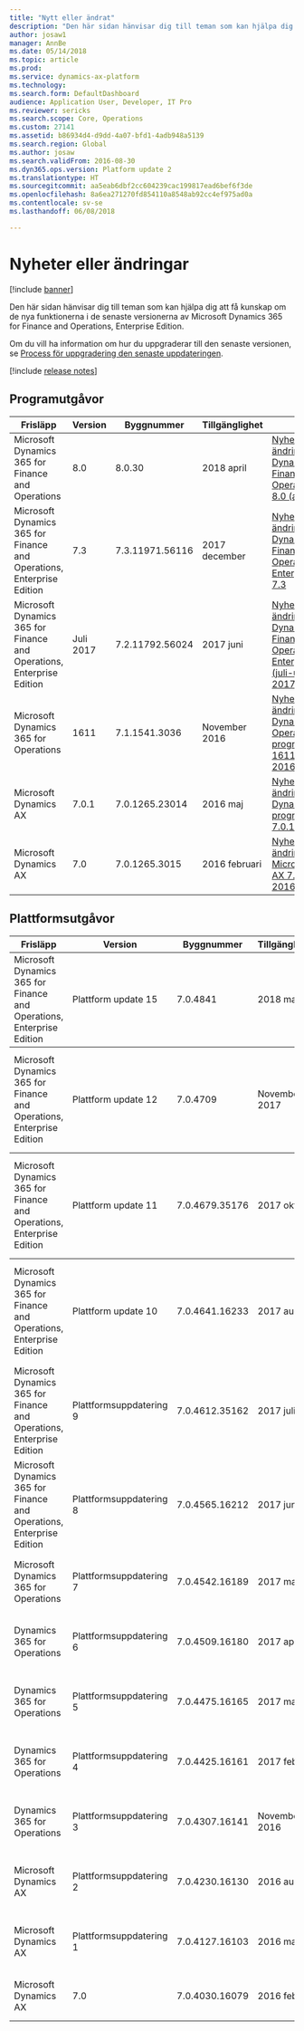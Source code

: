 ```yaml
---
title: "Nytt eller ändrat"
description: "Den här sidan hänvisar dig till teman som kan hjälpa dig att få kunskap om de nya funktionerna i de senaste versionerna av Microsoft Dynamics 365 for Finance and Operations."
author: josaw1
manager: AnnBe
ms.date: 05/14/2018
ms.topic: article
ms.prod: 
ms.service: dynamics-ax-platform
ms.technology: 
ms.search.form: DefaultDashboard
audience: Application User, Developer, IT Pro
ms.reviewer: sericks
ms.search.scope: Core, Operations
ms.custom: 27141
ms.assetid: b86934d4-d9dd-4a07-bfd1-4adb948a5139
ms.search.region: Global
ms.author: josaw
ms.search.validFrom: 2016-08-30
ms.dyn365.ops.version: Platform update 2
ms.translationtype: HT
ms.sourcegitcommit: aa5eab6dbf2cc604239cac199817ead6bef6f3de
ms.openlocfilehash: 8a6ea271270fd854110a8548ab92cc4ef975ad0a
ms.contentlocale: sv-se
ms.lasthandoff: 06/08/2018

---
```


# <a name="whats-new-or-changed"></a>Nyheter eller ändringar

[!include [banner](../includes/banner.md)]

Den här sidan hänvisar dig till teman som kan hjälpa dig att få kunskap om de nya funktionerna i de senaste versionerna av Microsoft Dynamics 365 for Finance and Operations, Enterprise Edition.

Om du vill ha information om hur du uppgraderar till den senaste versionen, se [Process för uppgradering den senaste uppdateringen](../../dev-itpro/migration-upgrade/upgrade-latest-update.md).


[!include [release notes](../includes/release-notes.md)]

## <a name="application-releases"></a>Programutgåvor

<table>
<colgroup>
<col width="20%" />
<col width="20%" />
<col width="20%" />
<col width="20%" />
<col width="20%" />
</colgroup>
<thead>
<tr class="header">
<th>Frisläpp</th>
<th>Version</th>
<th>Byggnummer</th>
<th>Tillgänglighet</th>
<th>Läs mer</th>
</tr>
</thead>
<tbody>
<tr class="even">

</tr>
<tr class="even">
<tr class="even">
<td>Microsoft Dynamics 365 for Finance and Operations</td>
<td>8.0</td>
<td>8.0.30</td>
<td>2018 april</td>
  <td><a href="whats-new-changed-8-0-April-2018.md">Nyheter och ändringar i Dynamics 365 for Finance and Operations version 8.0 (april 2018)</a></td>
</tr>
<td>Microsoft Dynamics 365 for Finance and Operations, Enterprise Edition</td>
<td>7.3</td>
<td>7.3.11971.56116</td>
<td>2017 december</td>
<td><a href="whats-new-application-7.3-update.md">Nyheter och ändringar i Dynamics 365 for Finance and Operations, Enterprise Edition 7.3</a></td>
</tr></tr>
<tr class="even">
<td>Microsoft Dynamics 365 for Finance and Operations, Enterprise Edition</td>
<td>Juli 2017</td>
<td>7.2.11792.56024</td>
<td>2017 juni</td>
<td><a href="whats-new-application-July-2017-update.md">Nyheter och ändringar i Dynamics 365 for Finance and Operations, Enterprise Edition (juli-uppdateringen 2017)</a></td>
</tr>
<tr class="even">
<td>Microsoft Dynamics 365 for Operations</td>
<td>1611</td>
<td>7.1.1541.3036</td>
<td>November 2016</td>
<td><a href="whats-new-dynamics-365-operations-1611.md">Nyheter och ändringar i Dynamics 365 for Operations-programvaruversion 1611 (november 2016)</a></td>
</tr>
<tr class="even">
<td>Microsoft Dynamics AX </td>
<td>7.0.1</td>
<td>7.0.1265.23014</td>
<td>2016 maj</td>
<td><a href="whats-new-changed-application-version-7-0-1-may-2016.md">Nyheter och ändringar i Dynamics AX-programvaruversion 7.0.1 (maj 2016)</a></td>
</tr>
<tr class="even">
<td>Microsoft Dynamics AX</td>
<td>7.0</td>
<td>7.0.1265.3015</td>
<td>2016 februari</td>
<td><a href="whats-new-changed-7-0-february-2016.md">Nyheter och ändringar i Microsoft Dynamics AX 7.0 (februari 2016)</a></td>
</tr>
</tbody>
</table>

## <a name="platform-releases"></a>Plattformsutgåvor

<table>
<colgroup>
<col width="20%" />
<col width="20%" />
<col width="20%" />
<col width="20%" />
<col width="20%" />
</colgroup>
<thead>
<tr class="header">
<th>Frisläpp</th>
<th>Version</th>
<th>Byggnummer</th>
<th>Tillgänglighet</th>
<th>Läs mer</th>
</tr>
</thead>
<tbody>
<tr class="odd">
<td>Microsoft Dynamics 365 for Finance and Operations, Enterprise Edition</td>
<td>Plattform update 15</td>
<td>7.0.4841</td>
<td>2018 mars</td>
<td><a href="whats-new-platform-update-15.md">Nyheter och ändringar i Dynamics 365 for Finance and Operations, Enterprise Edition, plattformsuppdatering 15 (mars 2018)</a></td><tbody>
<tr class="odd">
<td>Microsoft Dynamics 365 for Finance and Operations, Enterprise Edition</td>
<td>Plattform update 12</td>
<td>7.0.4709</td>
<td>November 2017</td>
<td><a href="whats-new-platform-update-12.md">Nyheter och ändringar i plattformsuppdatering 12 för Dynamics 365 for Finance and Operations, Enterprise Edition (november-uppdateringen 2017)</a></td>
<tbody><tr class="odd">
<td>Microsoft Dynamics 365 for Finance and Operations, Enterprise Edition</td>
<td>Plattform update 11</td>
<td>7.0.4679.35176</td>
<td>2017 oktober</td>
<td><a href="whats-new-platform-update-11.md">Nyheter och ändringar i plattformsuppdatering 11 för Dynamics 365 for Finance and Operations, Enterprise Edition (oktober-uppdateringen 2017)</a></td>
<tbody>
<tr class="odd">
<td>Microsoft Dynamics 365 for Finance and Operations, Enterprise Edition</td>
<td>Plattform update 10</td>
<td>7.0.4641.16233</td>
<td>2017 augusti</td>
<td><a href="whats-new-platform-update-10.md">Nyheter och ändringar i plattformsuppdatering 10 för Dynamics 365 for Finance and Operations, Enterprise Edition (augusti-uppdateringen 2017)</a></td>
<tr class="odd">
<td>Microsoft Dynamics 365 for Finance and Operations, Enterprise Edition</td>
<td>Plattformsuppdatering 9</td>
<td>7.0.4612.35162</td>
<td>2017 juli</td>
<td><a href="whats-new-platform-update-9.md">Nyheter och ändringar i Dynamics 365 for Finance and Operations, Enterprise Edition, plattformsuppdatering 9 (juli 2017)</a></td>
</tr><tr class="odd">
<td>Microsoft Dynamics 365 for Finance and Operations, Enterprise Edition</td>
<td>Plattformsuppdatering 8</td>
<td>7.0.4565.16212</td>
<td>2017 juni</td>
<td><a href="whats-new-platform-update-8.md">Nyheter och ändringar i Dynamics 365 for Finance and Operations, Enterprise Edition, plattformsuppdatering 8 (juni 2017)</a></td>
</tr>
<tr class="odd">
<td>Microsoft Dynamics 365 for Operations</td>
<td>Plattformsuppdatering 7</td>
<td>7.0.4542.16189</td>
<td>2017 maj</td>
<td><a href="whats-new-platform-update-7.md">Nyheter och ändringar i Dynamics 365 for Operations-plattformsuppdatering 7 (maj 2017)</a></td>
</tr>
<tr class="odd">
<td>Dynamics 365 for Operations</td>
<td>Plattformsuppdatering 6</td>
<td>7.0.4509.16180</td>
<td>2017 april</td>
<td><a href="whats-new-platform-update-6.md">Nyheter och ändringar i Dynamics 365 for Operations-plattformsuppdatering 6 (april 2017)</a></td>
</tr>
<tr class="odd">
<td>Dynamics 365 for Operations</td>
<td>Plattformsuppdatering 5</td>
<td>7.0.4475.16165</td>
<td>2017 mars</td>
<td><a href="whats-new-platform-update-5.md">Nyheter och ändringar i Dynamics 365 for Operations-plattformsuppdatering 5 (mars 2017)</a></td>
</tr>
<tr class="odd">
<td>Dynamics 365 for Operations</td>
<td>Plattformsuppdatering 4</td>
<td>7.0.4425.16161</td>
<td>2017 februari</td>
<td><a href="whats-new-platform-update-4.md">Nyheter och ändringar i Dynamics 365 for Operations-plattformsuppdatering 4 (februari 2017)</a></td>
</tr>
<tr class="odd">
<td>Dynamics 365 for Operations</td>
<td>Plattformsuppdatering 3</td>
<td>7.0.4307.16141</td>
<td>November 2016</td>
<td><a href="whats-new-platform-update-3.md">Nyheter och ändringar i Dynamics 365 for Operations-plattformsuppdatering 3 (november 2016)</a></td>
</tr>
<tr class="even">
<td>Microsoft Dynamics AX </td>
<td>Plattformsuppdatering 2</td>
<td>7.0.4230.16130</td>
<td>2016 augusti</td>
<td><a href="whats-new-platform-update-2.md">Nyheter och ändringar i Dynamics AX-plattformsuppdatering 2 (augusti 2016)</a></td>
</tr>
<tr class="odd">
<td>Microsoft Dynamics AX </td>
<td>Plattformsuppdatering 1</td>
<td>7.0.4127.16103</td>
<td>2016 maj</td>
<td><a href="whats-new-changed-platform-version-7-1-may-2016.md">Nyheter och ändringar i Dynamics AX-plattformsuppdatering 1 (maj 2016)</a></td>
</tr>
<tr class="odd">
<td>Microsoft Dynamics AX </td>
<td>7.0</td>
<td>7.0.4030.16079</td>
<td>2016 februari</td>
<td><a href="whats-new-changed-7-0-february-2016.md">Nyheter och ändringar i Microsoft Dynamics AX 7.0 (februari 2016)</a></td>
</tr>
</tbody>
</table>

